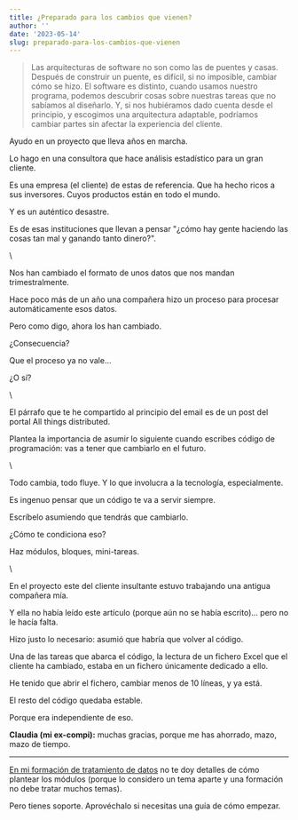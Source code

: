 ```yaml
---
title: ¿Preparado para los cambios que vienen?
author: ''
date: '2023-05-14'
slug: preparado-para-los-cambios-que-vienen
---
```



> Las arquitecturas de software no son como las de puentes y casas. Después de construir un puente, es difícil, si no imposible, cambiar cómo se hizo. El software es distinto, cuando usamos nuestro programa, podemos descubrir cosas sobre nuestras tareas que no sabíamos al diseñarlo. Y, si nos hubiéramos dado cuenta desde el principio, y escogimos una arquitectura adaptable, podríamos cambiar partes sin afectar la experiencia del cliente.


Ayudo en un proyecto que lleva años en marcha.

Lo hago en una consultora que hace análisis estadístico para un gran cliente.

Es una empresa (el cliente) de estas de referencia. Que ha hecho ricos a sus inversores. Cuyos productos están en todo el mundo.

Y es un auténtico desastre.

Es de esas instituciones que llevan a pensar "¿cómo hay gente haciendo las cosas tan mal y ganando tanto dinero?".

\\

Nos han cambiado el formato de unos datos que nos mandan trimestralmente.

Hace poco más de un año una compañera hizo un proceso para procesar automáticamente esos datos.

Pero como digo, ahora los han cambiado.

¿Consecuencia?

Que el proceso ya no vale...

¿O sí?

\\


El párrafo que te he compartido al principio del email es de un post del portal All things distributed.

Plantea la importancia de asumir lo siguiente cuando escribes código de programación: vas a tener que cambiarlo en el futuro.

\\

Todo cambia, todo fluye. Y lo que involucra a la tecnología, especialmente.

Es ingenuo pensar que un código te va a servir siempre.

Escríbelo asumiendo que tendrás que cambiarlo.

¿Cómo te condiciona eso?

Haz módulos, bloques, mini-tareas.


\\

En el proyecto este del cliente insultante estuvo trabajando una antigua compañera mía.

Y ella no había leído este artículo (porque aún no se había escrito)... pero no le hacía falta.

Hizo justo lo necesario: asumió que habría que volver al código.

Una de las tareas que abarca el código, la lectura de un fichero Excel que el cliente ha cambiado, estaba en un fichero únicamente dedicado a ello.

He tenido que abrir el fichero, cambiar menos de 10 líneas, y ya está.

El resto del código quedaba estable.

Porque era independiente de eso.

**Claudia (mi ex-compi):** muchas gracias, porque me has ahorrado, mazo, mazo de tiempo.

***



[En mi formación de tratamiento de datos](https://leonardohansa.com/de-excel-a-r/) no te doy detalles de cómo plantear los módulos (porque lo considero un tema aparte y una formación no debe tratar muchos temas).

Pero tienes soporte. Aprovéchalo si necesitas una guía de cómo empezar.

